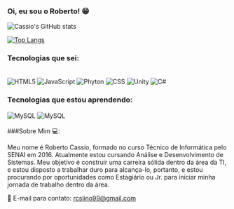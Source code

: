 ### Oi, eu sou o Roberto! 😁

![Cassio's GitHub stats](https://github-readme-stats.vercel.app/api?username=RobertoCassio&theme=radical) <br>

[![Top Langs](https://github-readme-stats.vercel.app/api/top-langs/?username=RobertoCassio&layout=compact&hide_progress=true&hide=teX)](https://github.com/anuraghazra/github-readme-stats)


### Tecnologias que sei:

<div style:"display: inline_block"><br>
<img align="center" alt="HTML5" src="https://img.shields.io/badge/HTML-239120?style=for-the-badge&logo=html5&logoColor=white">
<img align="center" alt="JavaScript" src="https://img.shields.io/badge/JavaScript-323330?style=for-the-badge&logo=javascript&logoColor=F7DF1E">
<img align="center" alt="Phyton" src="https://img.shields.io/badge/Python-3776AB?style=for-the-badge&logo=python&logoColor=white">
<img align="center" alt="CSS" src="https://img.shields.io/badge/CSS-239120?&style=for-the-badge&logo=css3&logoColor=white">
<img align="center" alt="Unity" src="https://img.shields.io/badge/Unity-100000?style=for-the-badge&logo=unity&logoColor=white">
<img align="center" alt="C#" src="https://img.shields.io/badge/C%23-239120?style=for-the-badge&logo=c-sharp&logoColor=white">

### Tecnologias que estou aprendendo:
<img align="center" alt="MySQL" src="https://img.shields.io/badge/React-20232A?style=for-the-badge&logo=react&logoColor=61DAFB">
<img align="center" alt="MySQL" src="https://img.shields.io/badge/MySQL-00000F?style=for-the-badge&logo=mysql&logoColor=white">

</div><br>
###Sobre Mim 💻:

Meu nome é Roberto Cassio, formado no curso Técnico de Informática pelo SENAI em 2016.
Atualmente estou cursando Análise e Desenvolvimento de Sistemas.
Meu objetivo é construir uma carreira sólida dentro da área da TI, e estou disposto a trabalhar duro para alcança-lo, portanto, e estou procurando por oportunidades como Estagiário ou Jr. para iniciar minha jornada de trabalho dentro da área. 

📧 E-mail para contato: rcslino99@gmail.com
